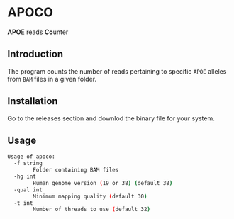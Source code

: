 # APOCO #

**APO**E reads **Co**unter

## Introduction ##

The program counts the number of reads pertaining to specific `APOE` alleles from `BAM` files in a given folder.

## Installation ##

Go to the releases section and downlod the binary file for your system.

## Usage ##

```bash
Usage of apoco:
  -f string
        Folder containing BAM files
  -hg int
        Human genome version (19 or 38) (default 38)
  -qual int
        Minimum mapping quality (default 30)
  -t int
        Number of threads to use (default 32)
```
